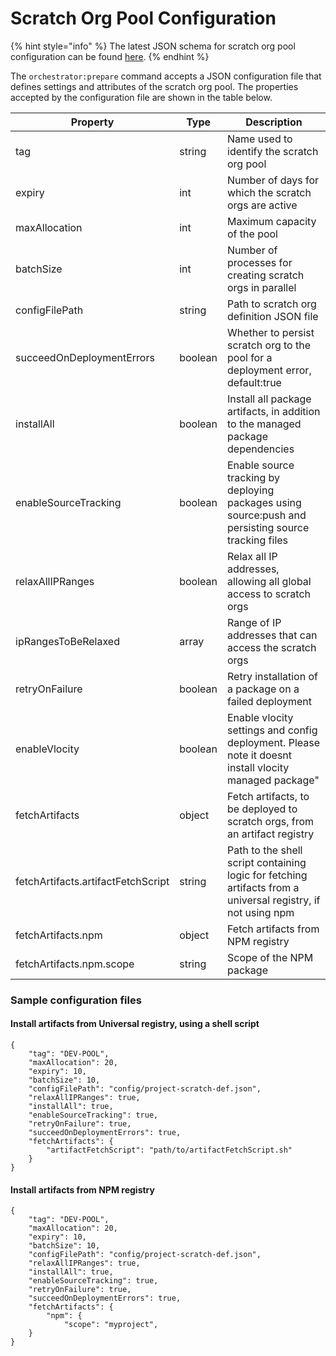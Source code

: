 # Scratch Org Pool Configuration

{% hint style="info" %}
The latest JSON schema for scratch org pool configuration can be found [here](https://github.com/Accenture/sfpowerscripts/blob/develop/packages/sfpowerscripts-cli/resources/schemas/pooldefinition.schema.json).&#x20;
{% endhint %}

The `orchestrator:prepare` command accepts a JSON configuration file that defines settings and attributes of the scratch org pool. The properties accepted by the configuration file are shown in the table below.

| Property                           | Type    | Description                                                                                                  |
| ---------------------------------- | ------- | ------------------------------------------------------------------------------------------------------------ |
| tag                                | string  | Name used to identify the scratch org pool                                                                   |
| expiry                             | int     | Number of days for which the scratch orgs are active                                                         |
| maxAllocation                      | int     | Maximum capacity of the pool                                                                                 |
| batchSize                          | int     | Number of processes for creating scratch orgs in parallel                                                    |
| configFilePath                     | string  | Path to scratch org definition JSON file                                                                     |
| succeedOnDeploymentErrors          | boolean | Whether to persist scratch org to the pool for a deployment error, default:true                              |
| installAll                         | boolean | Install all package artifacts, in addition to the managed package dependencies                               |
| enableSourceTracking               | boolean | Enable source tracking by deploying packages using source:push and persisting source tracking files          |
| relaxAllIPRanges                   | boolean | Relax all IP addresses, allowing all global access to scratch orgs                                           |
| ipRangesToBeRelaxed                | array   | Range of IP addresses that can access the scratch orgs                                                       |
| retryOnFailure                     | boolean | Retry installation of a package on a failed deployment                                                       |
| enableVlocity                      | boolean | Enable vlocity settings and config deployment. Please note it doesnt install vlocity managed package"        |
| fetchArtifacts                     | object  | Fetch artifacts, to be deployed to scratch orgs, from an artifact registry                                   |
| fetchArtifacts.artifactFetchScript | string  | Path to the shell script containing logic for fetching artifacts from a universal registry, if not using npm |
| fetchArtifacts.npm                 | object  | Fetch artifacts from NPM registry                                                                            |
| fetchArtifacts.npm.scope           | string  | Scope of the NPM package                                                                                     |

### Sample configuration files

#### Install artifacts from Universal registry, using a shell script

```
{
    "tag": "DEV-POOL",
    "maxAllocation": 20,
    "expiry": 10,
    "batchSize": 10,
    "configFilePath": "config/project-scratch-def.json",
    "relaxAllIPRanges": true,
    "installAll": true,
    "enableSourceTracking": true,
    "retryOnFailure": true,
    "succeedOnDeploymentErrors": true,
    "fetchArtifacts": {
        "artifactFetchScript": "path/to/artifactFetchScript.sh"
    }
}
```

#### Install artifacts from NPM registry

```
{
    "tag": "DEV-POOL",
    "maxAllocation": 20,
    "expiry": 10,
    "batchSize": 10,
    "configFilePath": "config/project-scratch-def.json",
    "relaxAllIPRanges": true,
    "installAll": true,
    "enableSourceTracking": true,
    "retryOnFailure": true,
    "succeedOnDeploymentErrors": true,
    "fetchArtifacts": {
        "npm": {
            "scope": "myproject",
    }
}
```
